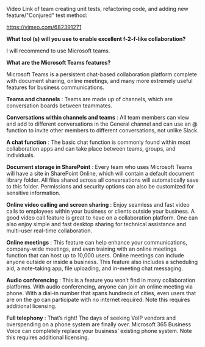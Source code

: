 Video Link of team creating unit tests, refactoring code, and adding new feature/"Conjured" test method:

https://vimeo.com/682391271

**What tool (s) will you use to enable excellent f-2-f-like collaboration?**

I will recommend to use Microsoft teams.

**What are the Microsoft Teams features?**

Microsoft Teams is a persistent chat-based collaboration platform complete with document sharing, online meetings, and many more extremely useful features for business communications.

**Teams and channels** : Teams are made up of channels, which are conversation boards between teammates.

**Conversations within channels and teams** : All team members can view and add to different conversations in the General channel and can use an @ function to invite other members to different conversations, not unlike Slack.

**A chat function** : The basic chat function is commonly found within most collaboration apps and can take place between teams, groups, and individuals.

 **Document storage in SharePoint** : Every team who uses Microsoft Teams will have a site in SharePoint Online, which will contain a default document library folder. All files shared across all conversations will automatically save to this folder. Permissions and security options can also be customized for sensitive information.
 
**Online video calling and screen sharing** : Enjoy seamless and fast video calls to employees within your business or clients outside your business. A good video call feature is great to have on a collaboration platform. One can also enjoy simple and fast desktop sharing for technical assistance and multi-user real-time collaboration.

**Online meetings** : This feature can help enhance your communications, company-wide meetings, and even training with an online meetings function that can host up to 10,000 users. Online meetings can include anyone outside or inside a business. This feature also includes a scheduling aid, a note-taking app, file uploading, and in-meeting chat messaging.

**Audio conferencing** : This is a feature you won’t find in many collaboration platforms. With audio conferencing, anyone can join an online meeting via phone. With a dial-in number that spans hundreds of cities, even users that are on the go can participate with no internet required. Note this requires additional licensing.

**Full telephony** : That’s right! The days of seeking VoIP vendors and overspending on a phone system are finally over. Microsoft  365 Business Voice can completely replace your business’ existing phone system. Note this requires additional licensing. 



